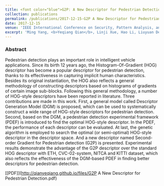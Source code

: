 ```yaml
---
title: <font color="blue">G2P: A New Descriptor for Pedestrian Detection </font>
collection: publications
permalink: /publications/2017-12-15-G2P A New Descriptor for Pedestrian Detection
date: 2017-12-15
venue: 'IEEE International Conference on Security, Pattern Analysis, and Cybernetics (ICSPAC 2017)'
excerpt: 'Ming Yang, <b>Yeqiang Qian</b>, Linji Xue, Hao Li, Liuyuan Deng and Chunxiang Wang*. <i>IEEE International Conference on Security, Pattern Analysis, and Cybernetics</i>. <b>ICSPAC 2017</b>'
---
```


### Abstract
Pedestrian detection plays an important role in intelligent vehicle applications. Since its birth 12 years ago, the Histogram-Of-Gradient (HOG) descriptor has become a popular descriptor for pedestrian detection, thanks to its effectiveness in capturing implicit human characteristics. Besides its original instantiation, the HOG also reflects a general methodology of constructing descriptors based on histograms of gradients of certain image sub-blocks. Following this general methodology, a number of HOG-style descriptors have been reported in literature.
Three contributions are made in this work. First, a general model called Descriptor Generation Model (DGM) is proposed, which can be used to systematically construct a wide range of HOG-style descriptors for pedestrian detection. Second, based on the DGM, a pedestrian detection experimental framework (PDEF) is introduced to find the optimal HOG-style descriptor. In the PDEF, the performance of each descriptor can be evaluated. At last, the genetic algorithm is employed to search the optimal (or semi-optimal) HOG-style descriptor in the descriptor space. And a new descriptor named Second-order Gradient for Pedestrian detection (G2P) is presented. Experimental results demonstrate the advantage of the G2P descriptor over the standard HOG descriptor with ETH, CVC-02-system, NITCA and KITTI dataset, which also reflects the effectiveness of the DGM-based PDEF in finding better descriptors for pedestrian detection.

[[PDF]](http://qianyeqiang.github.io/files/G2P A New Descriptor for Pedestrian Detection.pdf)




